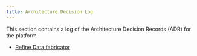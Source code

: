```yaml
---
title: Architecture Decision Log
--- 
```


This section contains a log of the Architecture Decision Records (ADR) for the platform.

- [Refine Data fabricator](./architecture_decision_records/refine_data_fabricator.md)
